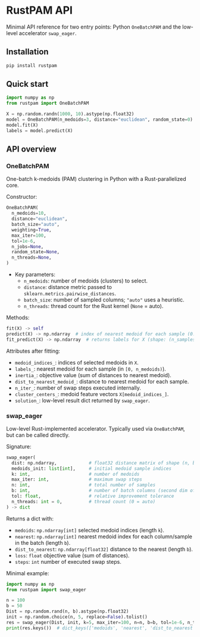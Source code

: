 # RustPAM API

Minimal API reference for two entry points: Python `OneBatchPAM` and the low-level accelerator `swap_eager`.

## Installation

```bash
pip install rustpam
```

## Quick start

```python
import numpy as np
from rustpam import OneBatchPAM

X = np.random.randn(1000, 10).astype(np.float32)
model = OneBatchPAM(n_medoids=3, distance="euclidean", random_state=0)
model.fit(X)
labels = model.predict(X)
```

## API overview

### OneBatchPAM

One-batch k-medoids (PAM) clustering in Python with a Rust-parallelized core.

Constructor:

```python
OneBatchPAM(
  n_medoids=10,
  distance="euclidean",
  batch_size="auto",
  weighting=True,
  max_iter=100,
  tol=1e-6,
  n_jobs=None,
  random_state=None,
  n_threads=None,
)
```

- Key parameters:
  - `n_medoids`: number of medoids (clusters) to select.
  - `distance`: distance metric passed to `sklearn.metrics.pairwise_distances`.
  - `batch_size`: number of sampled columns; `"auto"` uses a heuristic.
  - `n_threads`: thread count for the Rust kernel (`None` = auto).

Methods:

```python
fit(X) -> self
predict(X) -> np.ndarray  # index of nearest medoid for each sample (0..n_medoids-1)
fit_predict(X) -> np.ndarray  # returns labels for X (shape: (n_samples,))
```

Attributes after fitting:

- `medoid_indices_`: indices of selected medoids in `X`.
- `labels_`: nearest medoid for each sample (in `[0, n_medoids)`).
- `inertia_`: objective value (sum of distances to nearest medoid).
- `dist_to_nearest_medoid_`: distance to nearest medoid for each sample.
- `n_iter_`: number of swap steps executed internally.
- `cluster_centers_`: medoid feature vectors `X[medoid_indices_]`.
- `solution_`: low-level result dict returned by `swap_eager`.

### swap_eager

Low-level Rust-implemented accelerator. Typically used via `OneBatchPAM`, but can be called directly.

Signature:

```python
swap_eager(
  dist: np.ndarray,            # float32 distance matrix of shape (n, b), C-contiguous
  medoids_init: list[int],     # initial medoid sample indices
  k: int,                      # number of medoids
  max_iter: int,               # maximum swap steps
  n: int,                      # total number of samples
  b: int,                      # number of batch columns (second dim of dist)
  tol: float,                  # relative improvement tolerance
  n_threads: int = 0,          # thread count (0 = auto)
) -> dict
```

Returns a dict with:

- `medoids`: `np.ndarray[int]` selected medoid indices (length `k`).
- `nearest`: `np.ndarray[int]` nearest medoid index for each column/sample in the batch (length `b`).
- `dist_to_nearest`: `np.ndarray[float32]` distance to the nearest (length `b`).
- `loss`: `float` objective value (sum of distances).
- `steps`: `int` number of executed swap steps.

Minimal example:

```python
import numpy as np
from rustpam import swap_eager

n = 100
b = 50
Dist = np.random.rand(n, b).astype(np.float32)
init = np.random.choice(n, 5, replace=False).tolist()
res = swap_eager(Dist, init, k=5, max_iter=100, n=n, b=b, tol=1e-6, n_threads=0)
print(res.keys())  # dict_keys(['medoids', 'nearest', 'dist_to_nearest', 'loss', 'steps'])
```


